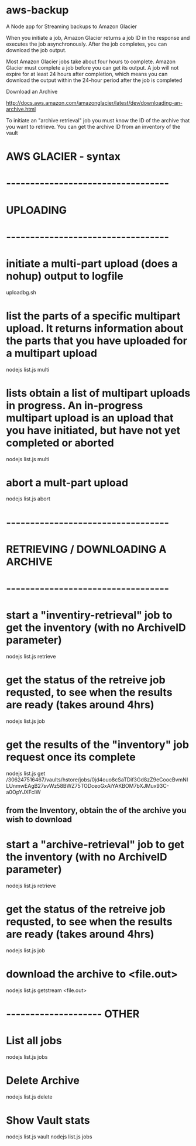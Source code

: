 aws-backup
==========

A Node app for Streaming backups to Amazon Glacier

When you initiate a job, Amazon Glacier returns a job ID in the response and executes the job asynchronously. After the job completes, you can download the job output.

Most Amazon Glacier jobs take about four hours to complete. Amazon Glacier must complete a job before you can get its output. A job will not expire for at least 24 hours after completion, which means you can download the output within the 24-hour period after the job is completed


Download an Archive

http://docs.aws.amazon.com/amazonglacier/latest/dev/downloading-an-archive.html

To initiate an "archive retrieval" job you must know the ID of the archive that you want to retrieve. You can get the archive ID from an inventory of the vault

	



# AWS GLACIER - syntax

# ----------------------------------
# UPLOADING
# ----------------------------------

# initiate a multi-part upload (does a nohup) output to logfile
uploadbg.sh <filename>  

#  list the parts of a specific multipart upload. It returns information about the parts that you have uploaded for a multipart upload
nodejs list.js multi <uploadId>

# lists obtain a list of multipart uploads in progress. An in-progress multipart upload is an upload that you have initiated, but have not yet completed or aborted
nodejs list.js multi


# abort a mult-part upload
nodejs list.js abort <uploadId>




# ----------------------------------
#  RETRIEVING / DOWNLOADING A ARCHIVE
# ----------------------------------

# start a "inventiry-retrieval" job to get the inventory (with no ArchiveID parameter)
nodejs list.js retrieve

# get the status of the retreive job requsted, to see when the results are ready (takes around 4hrs)
nodejs list.js job <jobId>

# get the results of the "inventory" job request once its complete 
nodejs list.js get /306247516467/vaults/hstore/jobs/0jd4ouo8cSaTDif3Gd8zZ9eCoocBvmNILUnmwEAgB27svWz58BWZ75TODceoGxAiYAKBOM7bXJMux93C-a0OpYJXFclW

## from the Inventory, obtain the <archiveID> of the archive you wish to download
# start a "archive-retrieval" job to get the inventory (with no ArchiveID parameter)
nodejs list.js retrieve <archiveId>

# get the status of the retreive job requsted, to see when the results are ready (takes around 4hrs)
nodejs list.js job <jobId>

# download the archive to <file.out>
nodejs list.js getstream <jobId> <file.out>


# -------------------- OTHER
#  List all jobs
nodejs list.js jobs 
#  Delete Archive
nodejs list.js delete <archiveId>
#  Show Vault stats
nodejs list.js vault
nodejs list.js jobs 

